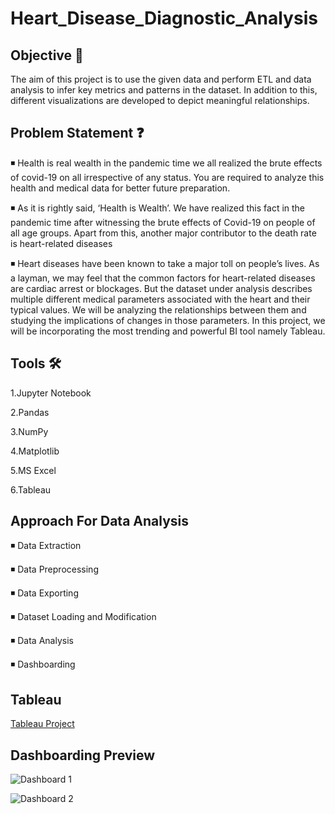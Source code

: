 # Heart_Disease_Diagnostic_Analysis

##  Objective 🎯 
  The aim of this project is to use the given data and perform ETL and data analysis to infer
  key metrics and patterns in the dataset. In addition to this, different visualizations are 
  developed to depict meaningful relationships.


## Problem Statement ❓
◾ Health is real wealth in the pandemic time we all realized the brute effects of covid-19 on 
  all irrespective of any status. You are required to analyze this health and medical data 
  for better future preparation.
  
◾ As it is rightly said, ‘Health is Wealth’. We have realized this fact in the pandemic time 
  after witnessing the brute effects of Covid-19 on people of all age groups. Apart from 
  this, another major contributor to the death rate is heart-related diseases
  
◾ Heart diseases have been known to take a major toll on people’s lives. As a layman, we 
  may feel that the common factors for heart-related diseases are cardiac arrest or 
  blockages. But the dataset under analysis describes multiple different medical 
  parameters associated with the heart and their typical values. We will be analyzing the 
  relationships between them and studying the implications of changes in those 
  parameters. In this project, we will be incorporating the most trending and powerful BI 
  tool namely Tableau.

## Tools 🛠 
1.Jupyter Notebook

2.Pandas 

3.NumPy

4.Matplotlib

5.MS Excel

6.Tableau

## Approach For Data Analysis 
◾ Data Extraction

◾ Data Preprocessing

◾ Data Exporting

◾ Dataset Loading and Modification

◾ Data Analysis

◾ Dashboarding

## Tableau 

[Tableau Project](https://public.tableau.com/app/profile/raja3009/viz/Heart_Disease_Diagnosis/Dashboard1)

## Dashboarding Preview

![Dashboard 1](https://user-images.githubusercontent.com/92160667/174580725-eb21ca08-c744-486e-a272-98324adfd59b.png)

![Dashboard 2](https://user-images.githubusercontent.com/92160667/174580762-a3d82586-19d2-4d62-ab74-176467c55f73.png)


